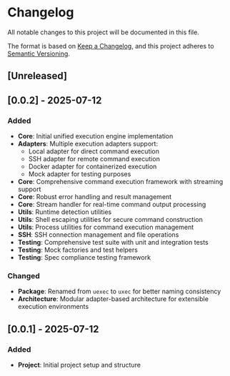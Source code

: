 # Changelog

All notable changes to this project will be documented in this file.

The format is based on [Keep a Changelog](https://keepachangelog.com/en/1.0.0/),
and this project adheres to [Semantic Versioning](https://semver.org/spec/v2.0.0.html).

## [Unreleased]

## [0.0.2] - 2025-07-12

### Added
- **Core**: Initial unified execution engine implementation
- **Adapters**: Multiple execution adapters support:
  - Local adapter for direct command execution
  - SSH adapter for remote command execution
  - Docker adapter for containerized execution
  - Mock adapter for testing purposes
- **Core**: Comprehensive command execution framework with streaming support
- **Core**: Robust error handling and result management
- **Core**: Stream handler for real-time command output processing
- **Utils**: Runtime detection utilities
- **Utils**: Shell escaping utilities for secure command construction
- **Utils**: Process utilities for command execution management
- **SSH**: SSH connection management and file operations
- **Testing**: Comprehensive test suite with unit and integration tests
- **Testing**: Mock factories and test helpers
- **Testing**: Spec compliance testing framework

### Changed
- **Package**: Renamed from `uexec` to `uxec` for better naming consistency
- **Architecture**: Modular adapter-based architecture for extensible execution environments

## [0.0.1] - 2025-07-12

### Added
- **Project**: Initial project setup and structure
